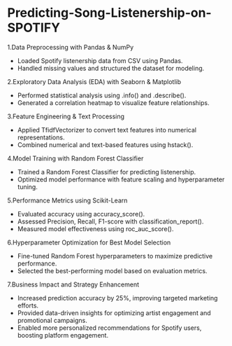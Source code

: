 # Predicting-Song-Listenership-on-SPOTIFY

 1.Data Preprocessing with Pandas & NumPy
   - Loaded Spotify listenership data from CSV using Pandas.
   - Handled missing values and structured the dataset for modeling.

  2.Exploratory Data Analysis (EDA) with Seaborn & Matplotlib
   - 	Performed statistical analysis using .info() and .describe().
   - Generated a correlation heatmap to visualize feature relationships.

  3.Feature Engineering & Text Processing
   - Applied TfidfVectorizer to convert text features into numerical representations.
   - Combined numerical and text-based features using hstack().

  4.Model Training with Random Forest Classifier
   - Trained a Random Forest Classifier for predicting listenership.
   - Optimized model performance with feature scaling and hyperparameter tuning.

  5.Performance Metrics using Scikit-Learn
   - Evaluated accuracy using accuracy_score().
   - Assessed Precision, Recall, F1-score with classification_report().
   - Measured model effectiveness using roc_auc_score().

  6.Hyperparameter Optimization for Best Model Selection
   - Fine-tuned Random Forest hyperparameters to maximize predictive performance.
   - Selected the best-performing model based on evaluation metrics.

   7.Business Impact and Strategy Enhancement
   - Increased prediction accuracy by 25%, improving targeted marketing efforts.
   - Provided data-driven insights for optimizing artist engagement and promotional campaigns.
   - Enabled more personalized recommendations for Spotify users, boosting platform engagement.

